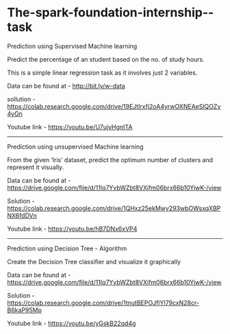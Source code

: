 # The-spark-foundation-internship--task

Prediction using Supervised Machine learning

Predict the percentage of an student based on the no. of study hours.

This is a simple linear regression task as it involves just 2 variables.

Data can be found at - http://bit.ly/w-data

sollution - https://colab.research.google.com/drive/19EJtlrxfj2oA4yrwOXNEAeSlQOZy4yGn

Youtube link - https://youtu.be/U7ujvHgnITA

--------------------------------------------------------------------------------------------------------------------------------------------------------------

Prediction using unsupervised Machine learning

From the given ‘Iris’ dataset, predict the optimum number of clusters
and represent it visually.

Data can be found at - https://drive.google.com/file/d/11Iq7YvbWZbt8VXjfm06brx66b10YiwK-/view 

Solution - https://colab.research.google.com/drive/1QHxz25ekMwy293wbOWsxqXBPNX6fdDVn

Youtube link - https://youtu.be/hB7DNx6xVP4

-------------------------------------------------------------------------------------------------------------------------------------------------------------
Prediction using Decision Tree - Algorithm

Create the Decision Tree classifier and visualize it graphically

Data can be found at - https://drive.google.com/file/d/11Iq7YvbWZbt8VXjfm06brx66b10YiwK-/view

Solution - https://colab.research.google.com/drive/1tnutBEPOJflYI79cxN28cr-B6kaP95Mp

Youtube link - https://youtu.be/yGskB22qd4g
